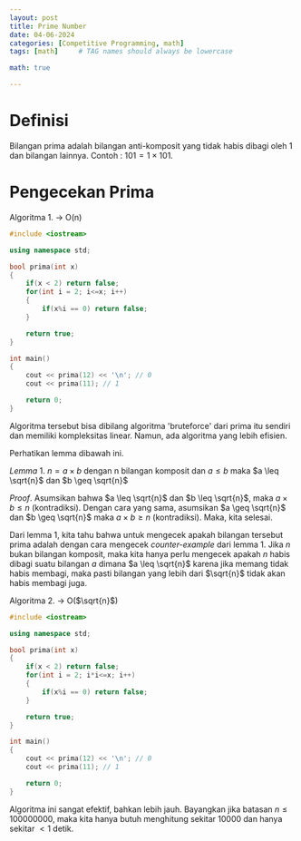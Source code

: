```yaml
---
layout: post
title: Prime Number
date: 04-06-2024
categories: [Competitive Programming, math]
tags: [math]     # TAG names should always be lowercase

math: true

---
```


# Definisi
Bilangan prima adalah bilangan anti-komposit yang tidak habis dibagi oleh 1 dan bilangan lainnya. 
Contoh : $101 = 1\times 101$.

# Pengecekan Prima
Algoritma 1. -> O(n)
``` c++
#include <iostream>

using namespace std;

bool prima(int x)
{
    if(x < 2) return false;
    for(int i = 2; i<=x; i++)
    {
        if(x%i == 0) return false;
    }

    return true;
}

int main()
{
    cout << prima(12) << '\n'; // 0
    cout << prima(11); // 1

    return 0;
}

```
Algoritma tersebut bisa dibilang algoritma 'bruteforce' dari prima itu sendiri dan memiliki kompleksitas linear. Namun, ada algoritma yang lebih efisien.

Perhatikan lemma dibawah ini.




$Lemma$ $1.$ $n = a\times b$ dengan n bilangan komposit dan $a\leq b$ maka $a \leq \sqrt{n}$ dan $b \geq \sqrt{n}$

$Proof.$ Asumsikan bahwa $a \leq \sqrt{n}$ dan $b \leq \sqrt{n}$, maka $a \times b \leq n$ (kontradiksi). 
Dengan cara yang sama, asumsikan $a \geq \sqrt{n}$ dan $b \geq \sqrt{n}$ maka $a \times b \geq n$ (kontradiksi). Maka, kita selesai.

Dari lemma 1, kita tahu bahwa untuk mengecek apakah bilangan tersebut prima adalah dengan cara mengecek _counter-example_ dari lemma 1. Jika $n$ bukan bilangan komposit, maka kita hanya perlu mengecek apakah $n$ habis dibagi suatu bilangan $a$ dimana $a \leq \sqrt{n}$ karena jika memang tidak habis membagi, maka pasti bilangan yang lebih dari $\sqrt{n}$ tidak akan habis membagi juga.

Algoritma 2. -> O($\sqrt{n}$)
```c++
#include <iostream>

using namespace std;

bool prima(int x)
{
    if(x < 2) return false;
    for(int i = 2; i*i<=x; i++)
    {
        if(x%i == 0) return false;
    }

    return true;
}

int main()
{
    cout << prima(12) << '\n'; // 0
    cout << prima(11); // 1

    return 0;
}

```
Algoritma ini sangat efektif, bahkan lebih jauh. Bayangkan jika batasan $n\leq 100000000$, maka kita hanya butuh menghitung sekitar $10000$ dan hanya sekitar $< 1$ detik.